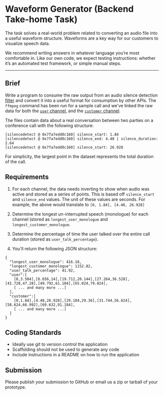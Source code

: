 # Waveform Generator (Backend Take-home Task)

The task solves a real-world problem related to converting an audio file into a useful waveform structure. Waveforms are a key way for our customers to visualize speech data.

We recommend writing answers in whatever language you’re most comfortable in. Like our own code, we expect testing instructions: whether it’s an automated test framework, or simple manual steps.

---

## Brief

Write a program to consume the raw output from an audio silence detection [filter](https://ffmpeg.org/ffmpeg-filters.html#silencedetect) and convert it into a useful format for consumption by other APIs. The `ffmpeg` command has been run for a sample call and we've linked the raw data for both the [`user` channel](https://github.com/jiminny/join-the-team/blob/master/assets/user-channel.txt), and the [`customer` channel](https://github.com/jiminny/join-the-team/blob/master/assets/customer-channel.txt).

The files contain data about a real conversation between two parties on a conference call with the following structure:

```
[silencedetect @ 0x7fa7edd0c160] silence_start: 1.84
[silencedetect @ 0x7fa7edd0c160] silence_end: 4.48 | silence_duration: 2.64
[silencedetect @ 0x7fa7edd0c160] silence_start: 26.928
```

For simplicity, the largest point in the dataset represents the total duration of the call.

## Requirements

1. For each channel, the data needs inverting to show when audio was active and stored as a series of points. This is based off `silence_start` and `silence_end` values. The unit of these values are seconds.
For example, the above would translate to `[0, 1.84], [4.48, 26.928]`

2. Determine the longest un-interrupted speech (monologue) for each channel (stored as `longest_user_monologue` and `longest_customer_monologue`.

3. Determine the percentage of time the user talked over the entire call duration (stored as `user_talk_percentage`).

4. You'll return the following JSON structure:

```
{
  "longest_user_monologue": 416.18,
  "longest_customer_monologue": 1152.82,
  "user_talk_percentage": 41.92,
  "user":[
    [0,3.504],[6.656,14],[19.712,20.144],[27.264,36.528],[41.728,47.28],[49.792,61.104],[65.024,79.024],
    [ ... and many more ...]
  ],
  "customer":[
    [0,1.84],[4.48,26.928],[29.184,29.36],[31.744,56.624],[58.624,66.992],[69.632,91.184],
    [ ... and many more ...]
  ]
}
```

## Coding Standards

* Ideally use git to version control the application
* Scaffolding should not be used to generate any code
* Include instructions in a README on how to run the application

## Submission

Please publish your submission to GitHub or email us a zip or tarball of your prototype.
